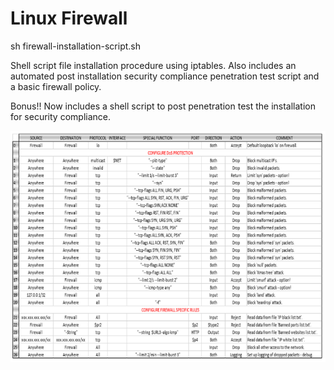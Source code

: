 # Linux Firewall
sh firewall-installation-script.sh

Shell script file installation procedure using iptables. Also includes an automated post installation security compliance penetration test script and a basic firewall policy.

Bonus!! Now includes a shell script to post penetration test the installation for security compliance.

![Screenshot](Iptables.png)


